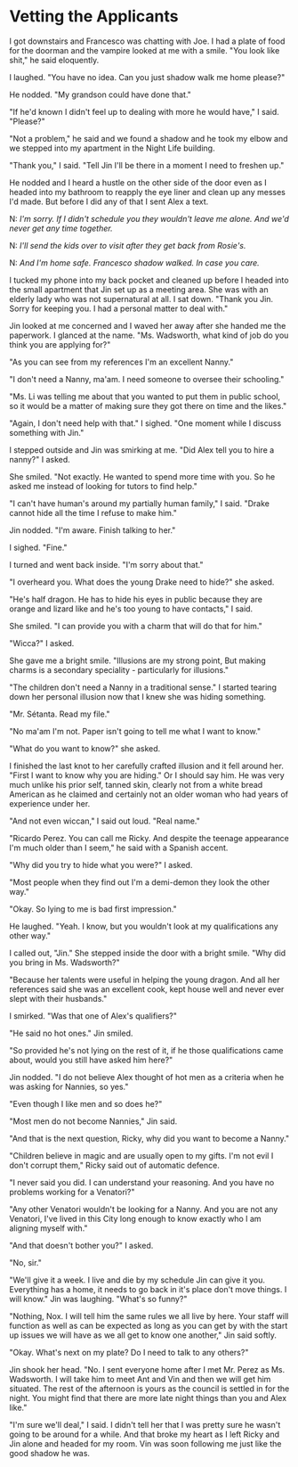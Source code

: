 # Vetting the Applicants

I got downstairs and Francesco was chatting with Joe. I had a plate of food for the doorman and the vampire looked at me with a smile. "You look like shit," he said eloquently.

I laughed. "You have no idea. Can you just shadow walk me home please?"

He nodded. "My grandson could have done that."

"If he'd known I didn't feel up to dealing with more he would have," I said. "Please?"

"Not a problem," he said and we found a shadow and he took my elbow and we stepped into my apartment in the Night Life building.  

"Thank you," I said. "Tell Jin I'll be there in a moment I need to freshen up."

He nodded and I heard a hustle on the other side of the door even as I headed into my bathroom to reapply the eye liner and clean up any messes I'd made. But before I did any of that I sent Alex a text.

N: _I'm sorry. If I didn't schedule you they wouldn't leave me alone. And we'd never get any time together._ 

N: _I'll send the kids over to visit after they get back from Rosie's._

N: _And I'm home safe. Francesco shadow walked. In case you care._

I tucked my phone into my back pocket and cleaned up before I headed into the small apartment that Jin set up as a meeting area. She was with an elderly lady who was not supernatural at all. I sat down. "Thank you Jin. Sorry for keeping you. I had a personal matter to deal with."

Jin looked at me concerned and I waved her away after she handed me the paperwork. I glanced at the name. "Ms. Wadsworth, what kind of job do you think you are applying for?"

"As you can see from my references I'm an excellent Nanny."

"I don't need a Nanny, ma'am. I need someone to oversee their schooling."

"Ms. Li was telling me about that you wanted to put them in public school, so it would be a matter of making sure they got there on time and the likes."

"Again, I don't need help with that." I sighed. "One moment while I discuss something with Jin."

I stepped outside and Jin was smirking at me. "Did Alex tell you to hire a nanny?" I asked.

She smiled. "Not exactly. He wanted to spend more time with you. So he asked me instead of looking for tutors to find help."

"I can't have human's around my partially human family," I said. "Drake cannot hide all the time I refuse to make him."

Jin nodded. "I'm aware. Finish talking to her."

I sighed. "Fine."

I turned and went back inside. "I'm sorry about that."

"I overheard you. What does the young Drake need to hide?" she asked.

"He's half dragon. He has to hide his eyes in public because they are orange and lizard like and he's too young to have contacts," I said.

She smiled. "I can provide you with a charm that will do that for him."

"Wicca?" I asked.

She gave me a bright smile. "Illusions are my strong point, But making charms is a secondary speciality - particularly for illusions."

"The children don't need a Nanny in a traditional sense." I started tearing down her personal illusion now that I knew she was hiding something.

"Mr. Sétanta. Read my file."

"No ma'am I'm not. Paper isn't going to tell me what I want to know."

"What do you want to know?" she asked.

I finished the last knot to her carefully crafted illusion and it fell around her. "First I want to know why you are hiding." Or I should say him. He was very much unlike his prior self, tanned skin, clearly not from a white bread American as he claimed and certainly not an older woman who had years of experience under her.

"And not even wiccan," I said out loud. "Real name."

"Ricardo Perez. You can call me Ricky. And despite the teenage appearance I'm much older than I seem," he said with a Spanish accent.

"Why did you try to hide what you were?" I asked.

"Most people when they find out I'm a demi-demon they look the other way."

"Okay. So lying to me is bad first impression."

He laughed. "Yeah. I know, but you wouldn't look at my qualifications any other way."

I called out, "Jin." She stepped inside the door with a bright smile. "Why did you bring in Ms. Wadsworth?"

"Because her talents were useful in helping the young dragon. And all her references said she was an excellent cook, kept house well and never ever slept with their husbands."

I smirked. "Was that one of Alex's qualifiers?"

"He said no hot ones." Jin smiled.

"So provided he's not lying on the rest of it, if he those qualifications came about, would you still have asked him here?"

Jin nodded. "I do not believe Alex thought of hot men as a criteria when he was asking for Nannies, so yes."

"Even though I like men and so does he?"

"Most men do not become Nannies," Jin said.

"And that is the next question, Ricky, why did you want to become a Nanny."

"Children believe in magic and are usually open to my gifts. I'm not evil I don't corrupt them," Ricky said out of automatic defence.

"I never said you did. I can understand your reasoning. And you have no problems working for a Venatori?"

"Any other Venatori wouldn't be looking for a Nanny. And you are not any Venatori, I've lived in this City long enough to know exactly who I am aligning myself with."

"And that doesn't bother you?" I asked.

"No, sir."

"We'll give it a week. I live and die by my schedule Jin can give it you. Everything has a home, it needs to go back in it's place don't move things. I will know." Jin was laughing.  "What's so funny?"

"Nothing, Nox. I will tell him the same rules we all live by here. Your staff will function as well as can be expected as long as you can get by with the start up issues we will have as we all get to know one another," Jin said softly.

"Okay. What's next on my plate? Do I need to talk to any others?"

Jin shook her head. "No.  I sent everyone home after I met Mr. Perez as Ms. Wadsworth.  I will take him to meet Ant and Vin and then we will get him situated. The rest of the afternoon is yours as the council is settled in for the night. You might find that there are more late night things than you and Alex like."

"I'm sure we'll deal," I said.  I didn't tell her that I was pretty sure he wasn't going to be around for a while. And that broke my heart as I left Ricky and Jin alone and headed for my room.  Vin was soon following me just like the good shadow he was.





